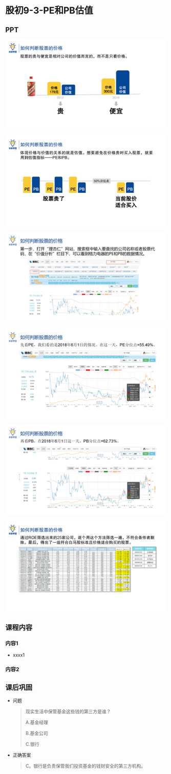 # 股初9-3-PE和PB估值

## PPT

![课程ppt](assets/9-3-1.jpeg)

![课程ppt](assets/9-3-2.jpeg)

![课程ppt](assets/9-3-3.jpeg)

![课程ppt](assets/9-3-4.jpeg)

![课程ppt](assets/9-3-5.jpeg)

![课程ppt](assets/9-3-6.jpeg)

## 课程内容

### 内容1

- xxxx1

  > 

### 内容2

## 课后巩固

- 问题

  > 现实生活中保管基金这些钱的第三方是谁？
  >
  > A.基金经理
  >
  > B.基金公司
  >
  > C.银行

- 正确答案

  > C。银行是负责保管我们投资基金的钱财安全的第三方机构。